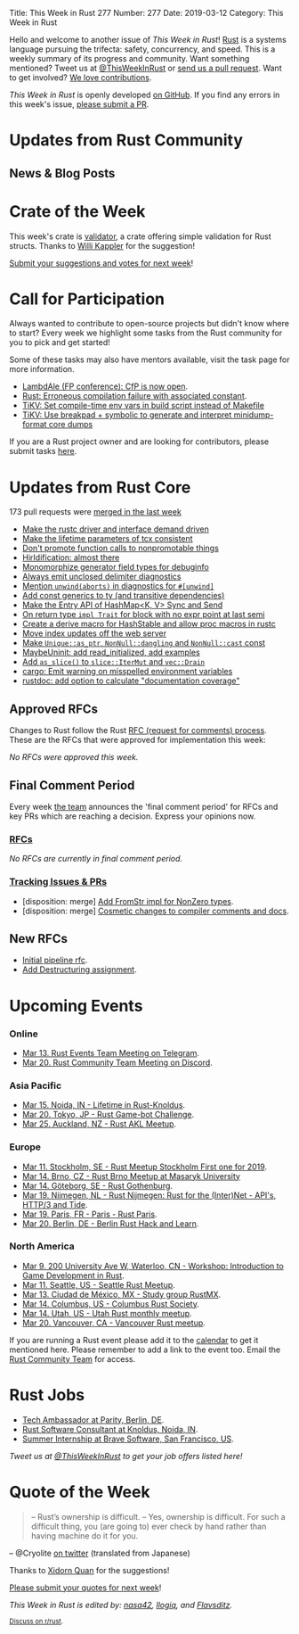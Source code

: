 Title: This Week in Rust 277
Number: 277
Date: 2019-03-12
Category: This Week in Rust

Hello and welcome to another issue of *This Week in Rust*!
[Rust](http://rust-lang.org) is a systems language pursuing the trifecta: safety, concurrency, and speed.
This is a weekly summary of its progress and community.
Want something mentioned? Tweet us at [@ThisWeekInRust](https://twitter.com/ThisWeekInRust) or [send us a pull request](https://github.com/cmr/this-week-in-rust).
Want to get involved? [We love contributions](https://github.com/rust-lang/rust/blob/master/CONTRIBUTING.md).

*This Week in Rust* is openly developed [on GitHub](https://github.com/cmr/this-week-in-rust).
If you find any errors in this week's issue, [please submit a PR](https://github.com/cmr/this-week-in-rust/pulls).

# Updates from Rust Community

## News & Blog Posts

# Crate of the Week

This week's crate is [validator](https://github.com/Keats/validator), a crate offering simple validation for Rust structs. Thanks to [Willi Kappler](https://users.rust-lang.org/t/crate-of-the-week/2704/500) for the suggestion!

[Submit your suggestions and votes for next week][submit_crate]!

[submit_crate]: https://users.rust-lang.org/t/crate-of-the-week/2704

# Call for Participation

Always wanted to contribute to open-source projects but didn't know where to start?
Every week we highlight some tasks from the Rust community for you to pick and get started!

Some of these tasks may also have mentors available, visit the task page for more information.

* [LambdAle (FP conference): CfP is now open](https://www.papercall.io/lambdale-2019).
* [Rust: Erroneous compilation failure with associated constant](https://github.com/rust-lang/rust/issues/54822).
* [TiKV: Set compile-time env vars in build script instead of Makefile](https://github.com/tikv/tikv/issues/4051)
* [TiKV: Use breakpad + symbolic to generate and interpret minidump-format core dumps](https://github.com/tikv/tikv/issues/4202)

If you are a Rust project owner and are looking for contributors, please submit tasks [here][guidelines].

[guidelines]: https://users.rust-lang.org/t/twir-call-for-participation/4821

# Updates from Rust Core

173 pull requests were [merged in the last week][merged]

[merged]: https://github.com/search?q=is%3Apr+org%3Arust-lang+is%3Amerged+merged%3A2019-03-04..2019-03-11

* [Make the rustc driver and interface demand driven](https://github.com/rust-lang/rust/pull/56732)
* [Make the lifetime parameters of tcx consistent](https://github.com/rust-lang/rust/pull/58926)
* [Don't promote function calls to nonpromotable things](https://github.com/rust-lang/rust/pull/58784)
* [HirIdification: almost there](https://github.com/rust-lang/rust/pull/58915)
* [Monomorphize generator field types for debuginfo](https://github.com/rust-lang/rust/pull/58906)
* [Always emit unclosed delimiter diagnostics](https://github.com/rust-lang/rust/pull/58903)
* [Mention `unwind(aborts)` in diagnostics for `#[unwind]`](https://github.com/rust-lang/rust/pull/58762)
* [Add const generics to ty (and transitive dependencies)](https://github.com/rust-lang/rust/pull/58583)
* [Make the Entry API of HashMap<K, V> Sync and Send](https://github.com/rust-lang/rust/pull/58369)
* [On return type `impl Trait` for block with no expr point at last semi](https://github.com/rust-lang/rust/pull/58204)
* [Create a derive macro for HashStable and allow proc macros in rustc](https://github.com/rust-lang/rust/pull/58013)
* [Move index updates off the web server](https://github.com/rust-lang/crates.io/pull/1588)
* [Make `Unique::as_ptr`, `NonNull::dangling` and `NonNull::cast` const](https://github.com/rust-lang/rust/pull/58750)
* [MaybeUninit: add read_initialized, add examples](https://github.com/rust-lang/rust/pull/58660)
* [Add `as_slice()` to `slice::IterMut` and `vec::Drain`](https://github.com/rust-lang/rust/pull/58924)
* [cargo: Emit warning on misspelled environment variables](https://github.com/rust-lang/cargo/pull/6694)
* [rustdoc: add option to calculate "documentation coverage"](https://github.com/rust-lang/rust/pull/58626)

## Approved RFCs

Changes to Rust follow the Rust [RFC (request for comments)
process](https://github.com/rust-lang/rfcs#rust-rfcs). These
are the RFCs that were approved for implementation this week:

*No RFCs were approved this week.*

## Final Comment Period

Every week [the team](https://www.rust-lang.org/team.html) announces the
'final comment period' for RFCs and key PRs which are reaching a
decision. Express your opinions now.

### [RFCs](https://github.com/rust-lang/rfcs/labels/final-comment-period)

*No RFCs are currently in final comment period.*

### [Tracking Issues & PRs](https://github.com/rust-lang/rust/labels/final-comment-period)

* [disposition: merge] [Add FromStr impl for NonZero types](https://github.com/rust-lang/rust/pull/58717).
* [disposition: merge] [Cosmetic changes to compiler comments and docs](https://github.com/rust-lang/rust/issues/58619).

## New RFCs

* [Initial pipeline rfc](https://github.com/rust-lang/rfcs/pull/2656).
* [Add Destructuring assignment](https://github.com/rust-lang/rfcs/pull/2649).

# Upcoming Events

### Online

* [Mar 13. Rust Events Team Meeting on Telegram](https://t.me/joinchat/EkKINhHCgZ9llzvPidOssA).
* [Mar 20. Rust Community Team Meeting on Discord](https://discordapp.com/channels/442252698964721669/443773747350994945).

### Asia Pacific

* [Mar 15. Noida, IN - Lifetime in Rust-Knoldus](https://www.meetup.com/Reactive-Application-Programmers-in-Delhi-NCR/events/259354521/).
* [Mar 20. Tokyo, JP - Rust Game-bot Challenge](https://connpass.com/event/122171/).
* [Mar 25. Auckland, NZ - Rust AKL Meetup](https://www.meetup.com/rust-akl/events/259480499/).

### Europe

* [Mar 11. Stockholm, SE - Rust Meetup Stockholm First one for 2019](https://www.meetup.com/ruststhlm/events/259387426/).
* [Mar 14. Brno, CZ - Rust Brno Meetup at Masaryk University](https://rust-brno.github.io/)
* [Mar 14. Göteborg, SE - Rust Gothenburg](https://www.meetup.com/rustgbg/events/259386306/).
* [Mar 19. Nijmegen, NL - Rust Nijmegen: Rust for the (Inter)Net - API's, HTTP/3 and Tide](https://www.meetup.com/Rust-Nijmegen/events/258758167).
* [Mar 19. Paris, FR - Paris - Rust Paris](http://www.meetup.com/Rust-Paris).
* [Mar 20. Berlin, DE - Berlin Rust Hack and Learn](https://www.meetup.com/find/events/?allMeetups=false&keywords=Rust+Hack+and+Learn+OpenTechSchool&radius=25&userFreeform=Berlin%2C+Germany&mcName=Berlin%2C+DE&eventFilter=all).

### North America

* [Mar  9. 200 University Ave W, Waterloo, CN - Workshop: Introduction to Game Development in Rust](https://www.meetup.com/Rust-KW/events/259335419/).
* [Mar 11. Seattle, US - Seattle Rust Meetup](https://www.meetup.com/Seattle-Rust-Meetup/events/nzfspqyzfbpb/).
* [Mar 13. Ciudad de México, MX - Study group RustMX](https://www.meetup.com/Rust-MX/events/259473143/).
* [Mar 14. Columbus, US - Columbus Rust Society](https://www.meetup.com/columbus-rs/events/dbcfrpyzfbsb/).
* [Mar 14. Utah, US - Utah Rust monthly meetup](https://www.meetup.com/utahrust/events/258703993/).
* [Mar 20. Vancouver, CA - Vancouver Rust meetup](https://www.meetup.com/Vancouver-Rust/events/gqbksqyzfbbc/).

If you are running a Rust event please add it to the [calendar] to get
it mentioned here. Please remember to add a link to the event too.
Email the [Rust Community Team][community] for access.

[calendar]: https://www.google.com/calendar/embed?src=apd9vmbc22egenmtu5l6c5jbfc%40group.calendar.google.com
[community]: mailto:community-team@rust-lang.org

# Rust Jobs

* [Tech Ambassador at Parity, Berlin, DE](https://www.parity.io/jobs/#berlin-tech-ambassador).
* [Rust Software Consultant at Knoldus, Noida, IN](https://www.knoldus.com/careers/rust-software-consultant.knol).
* [Summer Internship at Brave Software, San Francisco, US](https://www.reddit.com/r/rust/comments/av50om/rustrelated_summer_internship_at_brave_software/).

*Tweet us at [@ThisWeekInRust](https://twitter.com/ThisWeekInRust) to get your job offers listed here!*

# Quote of the Week

> – Rust’s ownership is difficult.
> – Yes, ownership is difficult. For such a difficult thing, you (are going to) ever check by hand rather than having machine do it for you.

– @Cryolite [on twitter](https://twitter.com/Cryolite/status/1104325100881375232) (translated from Japanese)

Thanks to [Xidorn Quan](https://users.rust-lang.org/t/twir-quote-of-the-week/328/629) for the suggestions!

[Please submit your quotes for next week](http://users.rust-lang.org/t/twir-quote-of-the-week/328)!

*This Week in Rust is edited by: [nasa42](https://github.com/nasa42), [llogiq](https://github.com/llogiq), and [Flavsditz](https://github.com/Flavsditz).*

<small>[Discuss on r/rust]().</small>
